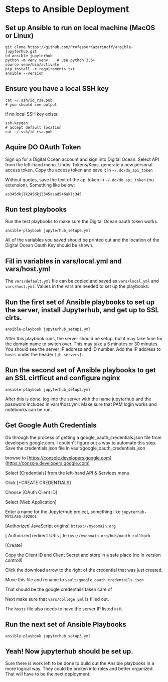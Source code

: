 # Steps to Ansible Deployment

## Set up Ansible to run on local machine (MacOS or Linux)

```text
git clone https://github.com/ProfessorKazarinoff/ansible-jupyterhub.git
cd ansible-jupyterhub
python -m venv venv    # use python 3.6+
source venv/bin/activate
pip install -r requirements.txt
ansible --version
```

## Ensure you have a local SSH key

```text
cat ~/.ssh/id_rsa.pub
# you should see output
```

if no local SSH key exists:

```text
ssh-keygen
# accept default location
cat ~/.ssh/id_rsa.pub
```

## Aquire DO OAuth Token

Sign up for a Digital Ocean account and sign into Digital Ocean. Select API from the left-hand menu. Under Tokens/Keys, generate a new personal access token. Copy the access token and save it in ```~/.do/do_api_token```

Without quotes, save the text of the api token in ```~/.do/do_api_token``` (no extension). Something like below:

```text
as345dkjlk245dkjl345asad546aklj345
```

## Run test playbooks

Run the test playbooks to make sure the Digital Ocean oauth token works.

```text
ansible-playbook jupyterhub_setup0.yml
```

All of the variables you saved should be printed out and the location of the Digital Ocean Oauth Key should be shown.

## Fill in variables in vars/local.yml and vars/host.yml

The ```vars/default.yml``` file can be copied and saved as ```vars/local.yml``` and ```vars/host.yml```. Values in the vars are needed to set up the playbooks.

## Run the first set of Ansible playbooks to set up the server, install Jupyterhub, and get up to SSL cirts.

```text
ansible-playbook jupyterhub_setup1.yml
```

After this playbook runs, the server should be setup, but it may take time for the domain name to switch over. This may take a 5 minutes or 30 minutes. You should see the server IP address and ID number. Add the IP address to ```hosts``` under the header ```[jh_servers]```.

## Run the second set of Ansible playbooks to get an SSL cirtficut and configure nginx

```text
ansible-playbook jupyterhub_setup2.yml
```

After this is done, log into the server with the name jupyterhub and the password included in vars/host.yml. Make sure that PAM login works and notebooks can be run.

## Get Google Auth Credentials

Go through the process of getting a google_oauth_credentials.json file from developers.google.com. I couldn't figure out a way to automate this step. Save the credentials.json file in vault/google_oauth_credentials.json

browse to [https://console.developers.google.com](https://console.developers.google.com)

Select [Credentials] from the left-hand API & Services menu

Click [+CREATE CREDENTIALS]

Choose [OAuth Client ID]

Select [Web Application]

Enter a name for the Jupyterhub project, something like ```jupyterhub-MYCLASS-2020Q1```

[Authorized JavaScript origins]
```https://mydomain.org```

[ Authorized redirect URIs ]
```https://mydomain.org/hub/oauth_callback```

[Create]

Copy the Client ID and Client Secret and store in a safe place (no in version control!)

Click the download arrow to the right of the credential that was just created.

Move this file and rename to ```vault/google_oauth_credentails.json```

That should be the google credentails taken care of

Next make sure that ```vars/college.yml``` is filled out. 

The ```hosts``` file also needs to have the server IP listed in it.

## Run the next set of Ansible Playbooks

```text
ansible-playbook jupyterhub_setup3.yml
```
 
## Yeah! Now jupyterhub should be set up.

Sure there is work left to be done to build out the Ansible playbooks in a more logical way. They could be broken into roles and better organized. That will have to be the next deployment.

